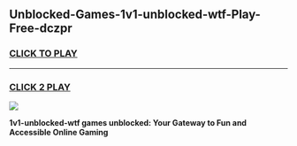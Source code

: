 
## Unblocked-Games-1v1-unblocked-wtf-Play-Free-dczpr
<h3>
<a href="https://premium76.site?title=1v1-unblocked-wtf&ref=18A1">CLICK TO PLAY</a></h3>
<hr>

<h3>
<a href="https://premium76.site?title=1v1-unblocked-wtf&ref=18A1">CLICK 2 PLAY</a>
  
</h3>

<a href="https://premium76.site?title=1v1-unblocked-wtf&ref=18A1"><img src="https://clearcache.store/games.png"></a>


**1v1-unblocked-wtf games unblocked: Your Gateway to Fun and Accessible Online Gaming**
